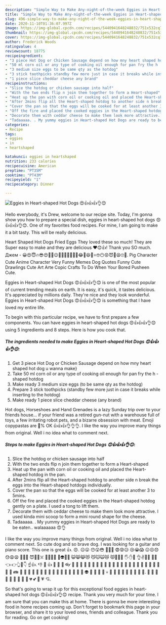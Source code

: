 ```yaml
---
description: "Simple Way to Make Any-night-of-the-week Eggies in Heart-shaped Hot Dogs 😍👍👍👍👌😊"
title: "Simple Way to Make Any-night-of-the-week Eggies in Heart-shaped Hot Dogs 😍👍👍👍👌😊"
slug: 496-simple-way-to-make-any-night-of-the-week-eggies-in-heart-shaped-hot-dogs
date: 2020-11-10T01:36:07.997Z
image: https://img-global.cpcdn.com/recipes/5440941648248832/751x532cq70/eggies-in-heart-shaped-hot-dogs-😍👍👍👍👌😊-recipe-main-photo.jpg
thumbnail: https://img-global.cpcdn.com/recipes/5440941648248832/751x532cq70/eggies-in-heart-shaped-hot-dogs-😍👍👍👍👌😊-recipe-main-photo.jpg
cover: https://img-global.cpcdn.com/recipes/5440941648248832/751x532cq70/eggies-in-heart-shaped-hot-dogs-😍👍👍👍👌😊-recipe-main-photo.jpg
author: Frederick Woods
ratingvalue: 4
reviewcount: 18775
recipeingredient:
- "3 piece Hot Dog or Chicken Sausage depend on how mny heart shaped hot dog u wanna make"
- "50 ml corn oil or any type of cooking oil enough for pan fry the h  shaped hotdog"
- "3 medium size eggs to be same qty as the hotdog"
- "3 stick toothpicks standby few more just in case it breaks while inserting to the hotdog"
- "1 piece slice cheddar cheese any brand"
recipeinstructions:
- "Slice the hotdog or chicken sausage into half"
- "With the two ends flip n join them together to form a Heart-shaped"
- "Heat up the pan with corn oil or cooking oil and placed the Heart-shaped hotdog in the pan."
- "After 2mins flip all the Heart-shaped hotdog to another side n break the eggs into the Heart-shaped hotdogs individually."
- "Cover the pan so that the eggs will be cooked for at least another 3 to 5mins."
- "Off the fire and placed the cooked eggies in the Heart-shaped hotdog gently on a plate. I used a tong to lift them."
- "Decorate them with ceddar cheese to make them look more attractive. I used kinda mini scoop to form a mini round shape for the cheese."
- "Tadaaaaa. . My yummy eggies in Heart-shaped Hot Dogs are ready to be eaten.. walaaaaaa 😍👌"
categories:
- Recipe
tags:
- eggies
- in
- heartshaped

katakunci: eggies in heartshaped 
nutrition: 233 calories
recipecuisine: American
preptime: "PT35M"
cooktime: "PT43M"
recipeyield: "1"
recipecategory: Dinner

---
```



![Eggies in Heart-shaped Hot Dogs 😍👍👍👍👌😊](https://img-global.cpcdn.com/recipes/5440941648248832/751x532cq70/eggies-in-heart-shaped-hot-dogs-😍👍👍👍👌😊-recipe-main-photo.jpg)

Hello everybody, it's Drew, welcome to our recipe site. Today, I'm gonna show you how to prepare a special dish, eggies in heart-shaped hot dogs 😍👍👍👍👌😊. One of my favorites food recipes. For mine, I am going to make it a bit tasty. This will be really delicious.

Heart Shaped Hot Dogs Fried Eggs They loved these so much! They are Super easy to make and they are delicious ❤️😊👍! Thank you SO much. Джем - 😀😍😇🔥😎😍🤠🤑😉🙏👍🏼💪🏻👌🏻😂🤣😆🙂⭐️🤓😶😡😈💩😫🙄🤢. Pig Character Cute Anime Character Very Funny Memes Dog Quotes Funny Cute Drawlings Cute Art Arte Copic Crafts To Do When Your Bored Pusheen Cute.

Eggies in Heart-shaped Hot Dogs 😍👍👍👍👌😊 is one of the most popular of current trending meals on earth. It is easy, it's quick, it tastes delicious. It's appreciated by millions daily. They're nice and they look wonderful. Eggies in Heart-shaped Hot Dogs 😍👍👍👍👌😊 is something that I have loved my entire life.


To begin with this particular recipe, we have to first prepare a few components. You can have eggies in heart-shaped hot dogs 😍👍👍👍👌😊 using 5 ingredients and 8 steps. Here is how you cook that.

<!--inarticleads1-->

##### The ingredients needed to make Eggies in Heart-shaped Hot Dogs 😍👍👍👍👌😊:

1. Get 3 piece Hot Dog or Chicken Sausage depend on how mny heart shaped hot dog u wanna make}
1. Take 50 ml corn oil or any type of cooking oil enough for pan fry the h - shaped hotdog
1. Make ready 3 medium size eggs (to be same qty as the hotdog)
1. Prepare 3 stick toothpicks (standby few more just in case it breaks while inserting to the hotdog)
1. Make ready 1 piece slice cheddar cheese (any brand)


Hot dogs, Horseshoes and Hand Grenades is a lazy Sunday trip over to your friends house… if your friend was a retired gun-nut with a warehouse full of toys, a few irritating robot pets, and a bizarre obsession with meat. Emoji copypastas are 💯% OK 👍👍👍👌👌👌. I like the way you improve many things from original. Well i no idea what to comment next. 

<!--inarticleads2-->

##### Steps to make Eggies in Heart-shaped Hot Dogs 😍👍👍👍👌😊:

1. Slice the hotdog or chicken sausage into half
1. With the two ends flip n join them together to form a Heart-shaped
1. Heat up the pan with corn oil or cooking oil and placed the Heart-shaped hotdog in the pan.
1. After 2mins flip all the Heart-shaped hotdog to another side n break the eggs into the Heart-shaped hotdogs individually.
1. Cover the pan so that the eggs will be cooked for at least another 3 to 5mins.
1. Off the fire and placed the cooked eggies in the Heart-shaped hotdog gently on a plate. I used a tong to lift them.
1. Decorate them with ceddar cheese to make them look more attractive. I used kinda mini scoop to form a mini round shape for the cheese.
1. Tadaaaaa. . My yummy eggies in Heart-shaped Hot Dogs are ready to be eaten.. walaaaaaa 😍👌


I like the way you improve many things from original. Well i no idea what to comment next. So cute dog and so brave dog. I was looking for a guitar and piano score. This one is great 👍. 😍. ☹️😮 😯😲😳 🥺😦😧 😨😰😥 😢😭😱 😖😣😞 😓😩😫 😤😡😠 😈👿💀☠️ 💩🤡👹👺 👻👽👾🤖 😺😸😹😻 😼😽🙀😿 😾💋👋🤚 🖐️✋🖖 👌✌️🤞🤟 🤘🤙👈 👉👆🖕👇 ☝️👍. 👎 👋 👍 👏 👐 👑 👓 👔 👒 👖 👕 👗 👘 👙 👚 👛 👜 👝 👟 👞 👠 👡 👢 👣 👤 👥 👧 👦 👨 👩 👫 👪 👬 👭 👮 👯 👱 👰 👲 👳 👴 👵 👸 👷 👶 👺 👹 👻 👽 👼 👿 👾 💁 💀 💂 💃 💄 💆 💅 💇 💈 💊 💋. 💉 💍 💌 💏 💐 💎 💑 💒 💓 💔 💕 💖 💗 💘. 

So that's going to wrap it up for this exceptional food eggies in heart-shaped hot dogs 😍👍👍👍👌😊 recipe. Thank you very much for your time. I am sure that you can make this at home. There is gonna be more interesting food in home recipes coming up. Don't forget to bookmark this page in your browser, and share it to your loved ones, friends and colleague. Thank you for reading. Go on get cooking!
